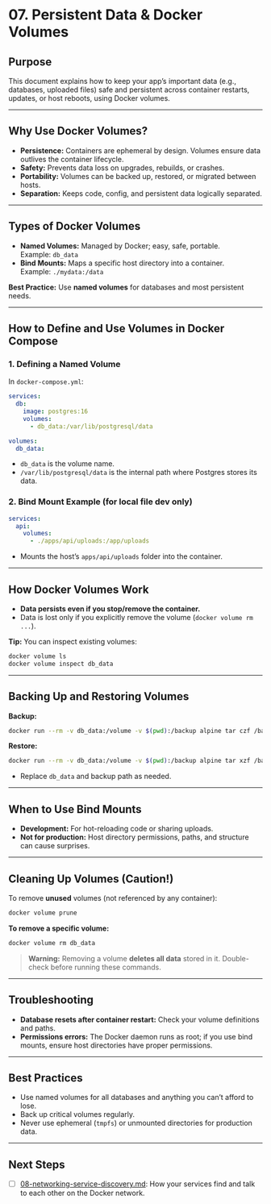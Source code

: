 # 07. Persistent Data & Docker Volumes

## Purpose

This document explains how to keep your app’s important data (e.g., databases, uploaded files) safe and persistent across container restarts, updates, or host reboots, using Docker volumes.

---

## Why Use Docker Volumes?

- **Persistence:** Containers are ephemeral by design. Volumes ensure data outlives the container lifecycle.
- **Safety:** Prevents data loss on upgrades, rebuilds, or crashes.
- **Portability:** Volumes can be backed up, restored, or migrated between hosts.
- **Separation:** Keeps code, config, and persistent data logically separated.

---

## Types of Docker Volumes

- **Named Volumes:** Managed by Docker; easy, safe, portable.  
  Example: `db_data`
- **Bind Mounts:** Maps a specific host directory into a container.  
  Example: `./mydata:/data`

**Best Practice:** Use **named volumes** for databases and most persistent needs.

---

## How to Define and Use Volumes in Docker Compose

### **1. Defining a Named Volume**

In `docker-compose.yml`:

```yaml
services:
  db:
    image: postgres:16
    volumes:
      - db_data:/var/lib/postgresql/data

volumes:
  db_data:
````

* `db_data` is the volume name.
* `/var/lib/postgresql/data` is the internal path where Postgres stores its data.

### **2. Bind Mount Example (for local file dev only)**

```yaml
services:
  api:
    volumes:
      - ./apps/api/uploads:/app/uploads
```

* Mounts the host’s `apps/api/uploads` folder into the container.

---

## How Docker Volumes Work

* **Data persists even if you stop/remove the container.**
* Data is lost only if you explicitly remove the volume (`docker volume rm ...`).

**Tip:** You can inspect existing volumes:

```bash
docker volume ls
docker volume inspect db_data
```

---

## Backing Up and Restoring Volumes

**Backup:**

```bash
docker run --rm -v db_data:/volume -v $(pwd):/backup alpine tar czf /backup/pgdata.tar.gz -C /volume . 
```

**Restore:**

```bash
docker run --rm -v db_data:/volume -v $(pwd):/backup alpine tar xzf /backup/pgdata.tar.gz -C /volume
```

* Replace `db_data` and backup path as needed.

---

## When to Use Bind Mounts

* **Development:** For hot-reloading code or sharing uploads.
* **Not for production:** Host directory permissions, paths, and structure can cause surprises.

---

## Cleaning Up Volumes (Caution!)

To remove **unused** volumes (not referenced by any container):

```bash
docker volume prune
```

**To remove a specific volume:**

```bash
docker volume rm db_data
```

> **Warning:** Removing a volume **deletes all data** stored in it.
> Double-check before running these commands.

---

## Troubleshooting

* **Database resets after container restart:**
  Check your volume definitions and paths.
* **Permissions errors:**
  The Docker daemon runs as root; if you use bind mounts, ensure host directories have proper permissions.

---

## Best Practices

* Use named volumes for all databases and anything you can’t afford to lose.
* Back up critical volumes regularly.
* Never use ephemeral (`tmpfs`) or unmounted directories for production data.

---

## Next Steps

* [ ] [08-networking-service-discovery.md](./08-networking-service-discovery.md): How your services find and talk to each other on the Docker network.

